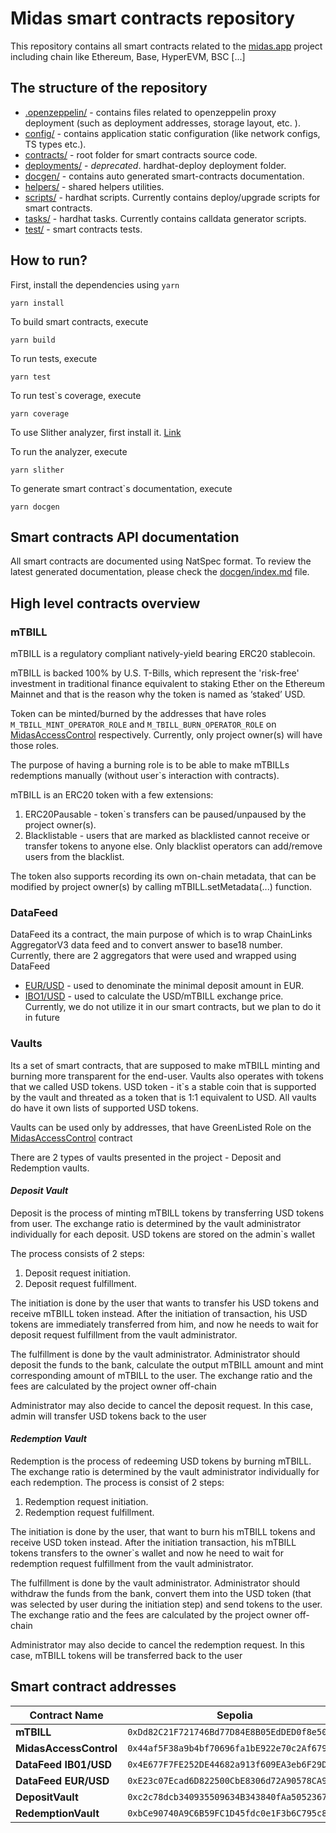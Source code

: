 # Midas smart contracts repository

This repository contains all smart contracts related to the [midas.app](https://midas.app) project including chain like Ethereum, Base, HyperEVM, BSC [...]

## The structure of the repository

- [.openzeppelin/](./.openzeppelin/) - contains files related to openzeppelin proxy deployment (such as deployment addresses, storage layout, etc. ).
- [config/](./config/) - contains application static configuration (like network configs, TS types etc.).
- [contracts/](./contracts/) - root folder for smart contracts source code.
- [deployments/](./deployments/) - *deprecated*. hardhat-deploy deployment folder.
- [docgen/](./docgen/) - contains auto generated smart-contracts documentation.
- [helpers/](./helpers/) - shared helpers utilities.
- [scripts/](./scripts/) - hardhat scripts. Currently contains deploy/upgrade scripts for smart contracts.
- [tasks/](./tasks/) - hardhat tasks. Currently contains calldata generator scripts.
- [test/](./test/) - smart contracts tests.

## How to run?

First, install the dependencies using `yarn`

```
yarn install
```

To build smart contracts, execute

```
yarn build
```

To run tests, execute

```
yarn test
```

To run test`s coverage, execute

```
yarn coverage
```

To use Slither analyzer, first install it. [Link](https://github.com/crytic/slither)

To run the analyzer, execute

```
yarn slither
```


To generate smart contract`s documentation, execute

```
yarn docgen
```

## Smart contracts API documentation

All smart contracts are documented using NatSpec format. To review the latest generated documentation, please check the [docgen/index.md](./docgen/index.md) file.


## High level contracts overview

### **mTBILL**
mTBILL is a regulatory compliant natively-yield bearing ERC20 stablecoin.

mTBILL is backed 100% by U.S. T-Bills, which represent the 'risk-free' investment in traditional finance equivalent to staking Ether on the Ethereum Mainnet and that is the reason why the token is named as ‘staked’ USD.

Token can be minted/burned by the addresses that have roles `M_TBILL_MINT_OPERATOR_ROLE` and `M_TBILL_BURN_OPERATOR_ROLE` on [MidasAccessControl](./contracts/access/MidasAccessControl.sol) respectively. Currently, only project owner(s) will have those roles. 

The purpose of having a burning role is to be able to make mTBILLs redemptions manually (without user`s interaction with contracts).

mTBILL is an ERC20 token with a few extensions:
1. ERC20Pausable - token`s transfers can be paused/unpaused by the project owner(s).
2. Blacklistable - users that are marked as blacklisted cannot receive or transfer tokens to anyone else. Only blacklist operators can add/remove users from the blacklist.

The token also supports recording its own on-chain metadata, that can be modified by project owner(s) by calling mTBILL.setMetadata(...) function.


### **DataFeed**

DataFeed its a contract, the main purpose of which is to wrap ChainLinks AggregatorV3 data feed and to convert answer to base18 number. Currently, there are 2 aggregators that were used and wrapped using DataFeed
- [EUR/USD](https://data.chain.link/ethereum/mainnet/fiat/eur-usd) - used to denominate the minimal deposit amount in EUR. 
- [IBO1/USD](https://data.chain.link/ethereum/mainnet/indexes/ib01-usd) - used to calculate the USD/mTBILL exchange price. Currently, we do not utilize it in our smart contracts, but we plan to do it in future

### **Vaults**

Its a set of smart contracts, that are supposed to make mTBILL minting and burning more transparent for the end-user. Vaults also operates with tokens that we called USD tokens. USD token - it`s a stable coin that is supported by the vault and threated as a token that is 1:1 equivalent to USD. All vaults do have it own lists of supported USD tokens.

Vaults can be used only by addresses, that have GreenListed Role on the [MidasAccessControl](./contracts/access/MidasAccessControl.sol) contract

There are 2 types of vaults presented in the project - Deposit and Redemption vaults.

#### ***Deposit Vault***
Deposit is the process of minting mTBILL tokens by transferring USD tokens from user. The exchange ratio is determined by the vault administrator individually for each deposit. USD tokens are stored on the admin`s wallet

The process consists of 2 steps:
1. Deposit request initiation.
2. Deposit request fulfillment.

The initiation is done by the user that wants to transfer his USD tokens and receive mTBILL token instead. After the initiation of transaction, his USD tokens are immediately transferred from him, and now he needs to wait for deposit request fulfillment from the vault administrator.

The fulfillment is done by the vault administrator. Administrator should deposit the funds to the bank, calculate the output mTBILL amount and mint corresponding amount of mTBILL to the user. The exchange ratio and the fees are calculated by the project owner off-chain

Administrator may also decide to cancel the deposit request. In this case, admin will transfer USD tokens back to the user

#### ***Redemption Vault***

Redemption is the process of redeeming USD tokens by burning mTBILL. The exchange ratio is determined by the vault administrator individually for each redemption. The process is consist of 2 steps: 

1. Redemption request initiation.
2. Redemption request fulfillment.

The initiation is done by the user, that want to burn his mTBILL tokens and receive USD token instead. After the initiation transaction, his mTBILL tokens transfers to the owner`s wallet and now he need to wait for redemption request fulfillment from the vault administrator. 

The fulfillment is done by the vault administrator. Administrator should withdraw the funds from the bank, convert them into the USD token (that was selected by user during the initiation step) and send tokens to the user. The exchange ratio and the fees are calculated by the project owner off-chain

Administrator may also decide to cancel the redemption request. In this case, mTBILL tokens will be transferred back to the user

## Smart contract addresses

|Contract Name|Sepolia|Mainnet| 
|-|-|-|
|**mTBILL**|`0xDd82C21F721746Bd77D84E8B05EdDED0f8e50980`|`0xDD629E5241CbC5919847783e6C96B2De4754e438`|
|**MidasAccessControl**|`0x44af5F38a9b4bf70696fa1bE922e70c2Af679FD7`|`0x0312A9D1Ff2372DDEdCBB21e4B6389aFc919aC4B`|
|**DataFeed IB01/USD**|`0x4E677F7FE252DE44682a913f609EA3eb6F29DC3E`|`0xc747FdDFC46CDC915bEA866D519dFc5Eae5c947f`|
|**DataFeed EUR/USD**|`0xE23c07Ecad6D822500CbE8306d72A90578CA9F11`|`0x6022a020Ca5c611304B9E97F37AEE0C38455081A`|
|**DepositVault**|`0xc2c78dcb340935509634B343840fAa5052367f29`|`0xcbCf1e67F1988e2572a2A620321Aef2ff73369f0`|
|**RedemptionVault**|`0xbCe90740A9C6B59FC1D45fdc0e1F3b6C795c85dC`|`0x8978e327FE7C72Fa4eaF4649C23147E279ae1470`|
